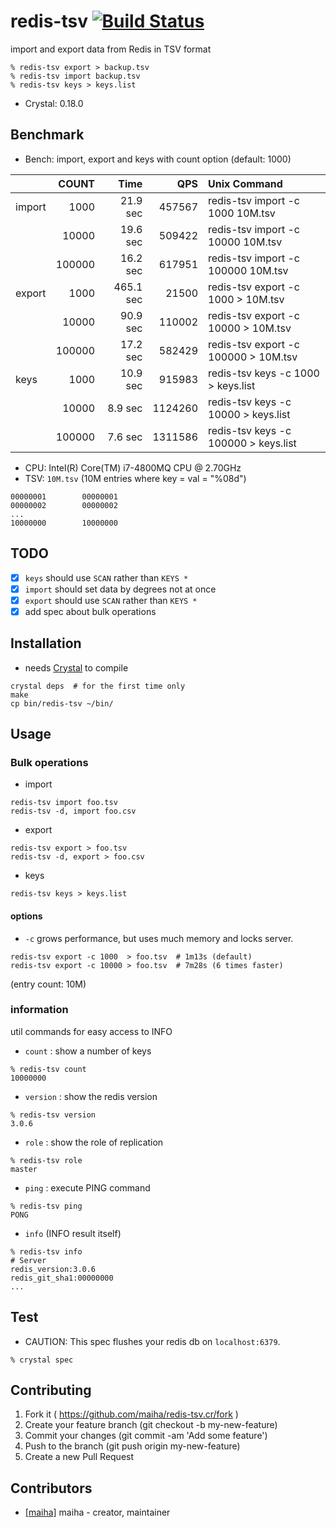 # redis-tsv [![Build Status](https://travis-ci.org/maiha/redis-tsv.cr.svg?branch=master)](https://travis-ci.org/maiha/redis-tsv.cr)

import and export data from Redis in TSV format

```shell
% redis-tsv export > backup.tsv
% redis-tsv import backup.tsv
% redis-tsv keys > keys.list
```

- Crystal: 0.18.0

## Benchmark

- Bench: import, export and keys with count option (default: 1000)

|      | COUNT  | Time     |    QPS | Unix Command                         |
|:-----|-------:|---------:|-------:|:-------------------------------------|
|import| 1000   | 21.9 sec | 457567 | redis-tsv import -c 1000   10M.tsv   |
|      | 10000  | 19.6 sec | 509422 | redis-tsv import -c 10000  10M.tsv   |
|      | 100000 | 16.2 sec | 617951 | redis-tsv import -c 100000 10M.tsv   |
|export| 1000   |465.1 sec |  21500 | redis-tsv export -c 1000   > 10M.tsv |
|      | 10000  | 90.9 sec | 110002 | redis-tsv export -c 10000  > 10M.tsv |
|      | 100000 | 17.2 sec | 582429 | redis-tsv export -c 100000 > 10M.tsv |
|keys  | 1000   | 10.9 sec | 915983 | redis-tsv keys -c 1000   > keys.list |
|      | 10000  |  8.9 sec | 1124260| redis-tsv keys -c 10000  > keys.list |
|      | 100000 |  7.6 sec | 1311586| redis-tsv keys -c 100000 > keys.list |

- CPU: Intel(R) Core(TM) i7-4800MQ CPU @ 2.70GHz
- TSV: `10M.tsv` (10M entries where key = val = "%08d")
```
00000001        00000001
00000002        00000002
...
10000000        10000000
```

## TODO

- [x] `keys` should use `SCAN` rather than `KEYS *`
- [x] `import` should set data by degrees not at once
- [x] `export` should use `SCAN` rather than `KEYS *`
- [x] add spec about bulk operations

## Installation

- needs [Crystal](http://crystal-lang.org/) to compile

```shell
crystal deps  # for the first time only
make
cp bin/redis-tsv ~/bin/
```

## Usage

### Bulk operations

- import

```
redis-tsv import foo.tsv
redis-tsv -d, import foo.csv
```

- export

```
redis-tsv export > foo.tsv
redis-tsv -d, export > foo.csv
```

- keys

```
redis-tsv keys > keys.list
```

#### options

- `-c` grows performance, but uses much memory and locks server.

```
redis-tsv export -c 1000  > foo.tsv  # 1m13s (default)
redis-tsv export -c 10000 > foo.tsv  # 7m28s (6 times faster)
```
(entry count: 10M)


### information

util commands for easy access to INFO

- `count` : show a number of keys
```
% redis-tsv count
10000000
```

- `version` : show the redis version
```
% redis-tsv version
3.0.6
```

- `role` : show the role of replication
```
% redis-tsv role
master
```

- `ping` : execute PING command
```
% redis-tsv ping
PONG
```

- `info` (INFO result itself)
```
% redis-tsv info
# Server
redis_version:3.0.6
redis_git_sha1:00000000
...
```

## Test

- CAUTION: This spec flushes your redis db on `localhost:6379`.

```
% crystal spec
```

## Contributing

1. Fork it ( https://github.com/maiha/redis-tsv.cr/fork )
2. Create your feature branch (git checkout -b my-new-feature)
3. Commit your changes (git commit -am 'Add some feature')
4. Push to the branch (git push origin my-new-feature)
5. Create a new Pull Request

## Contributors

- [[maiha]](https://github.com/maiha) maiha - creator, maintainer
